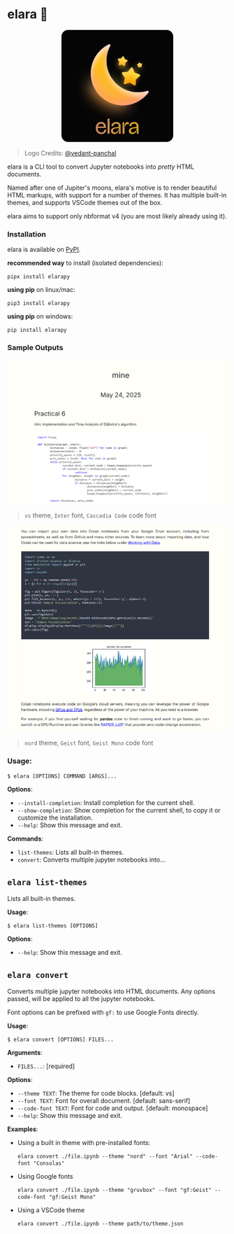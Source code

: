# elara 🌙

<p align="center">
	<img src="./elara.png" width=256 height=256 alt="elara logo">
	<blockquote>Logo Credits: <a href="https://github.com/vedant-panchal" target="_blank">@vedant-panchal</a> </blockquote>
</p>

elara is a CLI tool to convert Jupyter notebooks into *pretty* HTML documents.

Named after one of Jupiter's moons, elara's motive is to render beautiful HTML markups, with support for a number of themes. It has multiple built-in themes, and supports VSCode themes out of the box. 

elara aims to support only nbformat v4 (you are most likely already using it).


### Installation

elara is available on [PyPI](https://pypi.org/project/elarapy).

**recommended way** to install (isolated dependencies):
```
pipx install elarapy
```

**using pip** on linux/mac:
```
pip3 install elarapy
```

**using pip** on windows:
```
pip install elarapy
```


### Sample Outputs

![demo1](assets/demo1.png)
> `vs` theme, `Inter` font, `Cascadia Code` code font

![demo2](assets/demo2.png)
> `nord` theme, `Geist` font, `Geist Mono` code font

### **Usage**:

```console
$ elara [OPTIONS] COMMAND [ARGS]...
```

**Options**:

* `--install-completion`: Install completion for the current shell.
* `--show-completion`: Show completion for the current shell, to copy it or customize the installation.
* `--help`: Show this message and exit.

**Commands**:

* `list-themes`: Lists all built-in themes.
* `convert`: Converts multiple jupyter notebooks into...

## `elara list-themes`

Lists all built-in themes.

**Usage**:

```console
$ elara list-themes [OPTIONS]
```

**Options**:

* `--help`: Show this message and exit.

## `elara convert`

Converts multiple jupyter notebooks into HTML documents. Any options passed, will be applied to all
the jupyter notebooks.

Font options can be prefixed with `gf:` to use Google Fonts directly.

**Usage**:

```console
$ elara convert [OPTIONS] FILES...
```

**Arguments**:

* `FILES...`: [required]

**Options**:

* `--theme TEXT`: The theme for code blocks.  [default: vs]
* `--font TEXT`: Font for overall document.  [default: sans-serif]
* `--code-font TEXT`: Font for code and output.  [default: monospace]
* `--help`: Show this message and exit.

**Examples**:

* Using a built in theme with pre-installed fonts:
	```console
	elara convert ./file.ipynb --theme "nord" --font "Arial" --code-font "Consolas"
	```

* Using Google fonts
	```console
	elara convert ./file.ipynb --theme "gruvbox" --font "gf:Geist" --code-font "gf:Geist Mono"
	```

* Using a VSCode theme
	```console
	elara convert ./file.ipynb --theme path/to/theme.json 
	```
